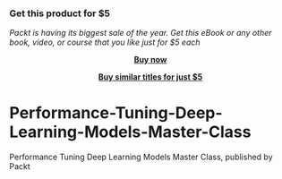 
### Get this product for $5

<i>Packt is having its biggest sale of the year. Get this eBook or any other book, video, or course that you like just for $5 each</i>


<b><p align='center'>[Buy now](https://packt.link/9781803243894)</p></b>


<b><p align='center'>[Buy similar titles for just $5](https://subscription.packtpub.com/search)</p></b>


# Performance-Tuning-Deep-Learning-Models-Master-Class
Performance Tuning Deep Learning Models Master Class, published by Packt
